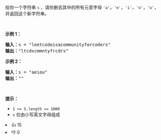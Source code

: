 <p>给你一个字符串 <code>s</code>&nbsp;，请你删去其中的所有元音字母&nbsp;<code>'a'</code>，<code>'e'</code>，<code>'i'</code>，<code>'o'</code>，<code>'u'</code>，并返回这个新字符串。</p>

<p>&nbsp;</p>

<p><strong>示例 1：</strong></p>

<pre>
<strong>输入：</strong>s = "leetcodeisacommunityforcoders"
<strong>输出：</strong>"ltcdscmmntyfrcdrs"
</pre>

<p><strong>示例 2：</strong></p>

<pre>
<strong>输入：</strong>s = "aeiou"
<strong>输出：</strong>""
</pre>

<p>&nbsp;</p>

<p><strong>提示：</strong></p>

<ul>
	<li><code>1 &lt;= S.length &lt;= 1000</code></li>
	<li><code>s</code>&nbsp;仅由小写英文字母组成</li>
</ul>
<div><li>👍 15</li><li>👎 0</li></div>